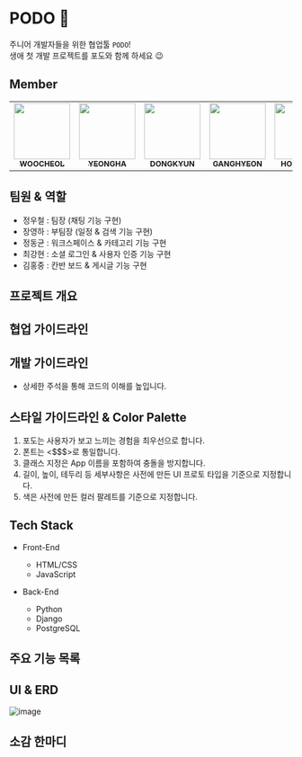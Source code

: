 # PODO 🍇
주니어 개발자들을 위한 협업툴 `PODO`!  
생애 첫 개발 프로젝트를 포도와 함께 하세요 😉

## Member

<table>
  <tr>
    <td align="center"><a href="https://github.com/woosteelz"><img src="https://avatars.githubusercontent.com/u/48507475?v=4" width="100px;" alt=""/><br /><sub><b>WOOCHEOL</b></sub></a><br /></td>
    <td align="center"><a href="https://github.com/yeongsummer"><img src="https://avatars.githubusercontent.com/u/87457128?v=4" width="100px;" alt=""/><br /><sub><b>YEONGHA</b></sub></a><br /></td>
    <td align="center"><a href="https://github.com/DongKyunJung"><img src="https://avatars.githubusercontent.com/u/87457171?v=4" width="100px;" alt=""/><br /><sub><b>DONGKYUN</b></sub></a><br /></td>
    <td align="center"><a href="https://github.com/khyunchoi"><img src="https://avatars.githubusercontent.com/u/77478732?v=4" width="100px;" alt=""/><br /><sub><b>GANGHYEON</b></sub></a><br /></td>
    <td align="center"><a href="https://github.com/hongjungkimm"><img src="https://avatars.githubusercontent.com/u/87457152?v=4" width="100px;" alt=""/><br /><sub><b>HONGJUNG</b></sub></a><br /></td>
  </tr>
</table>


## 팀원 & 역할

- 정우철 : 팀장 (채팅 기능 구현)
- 장영하 : 부팀장 (일정 & 검색 기능 구현)
- 정동균 : 워크스페이스 & 카테고리 기능 구현
- 최강현 : 소셜 로그인 & 사용자 인증 기능 구현
- 김홍중 : 칸반 보드 & 게시글 기능 구현


## 프로젝트 개요


## 협업 가이드라인


## 개발 가이드라인

- 상세한 주석을 통해 코드의 이해를 높입니다.


## 스타일 가이드라인 & Color Palette

1. 포도는 사용자가 보고 느끼는 경험을 최우선으로 합니다.
2. 폰트는 <$$$>로 통일합니다.
3. 클래스 지정은 App 이름을 포함하여 충돌을 방지합니다.
4. 길이, 높이, 테두리 등 세부사항은 사전에 만든 UI 프로토 타입을 기준으로 지정합니다.
5. 색은 사전에 만든 컬러 팔레트를 기준으로 지정합니다.


## Tech Stack

- Front-End

  - HTML/CSS
  - JavaScript

- Back-End

  - Python
  - Django
  - PostgreSQL

  
## 주요 기능 목록


## UI & ERD
![image](https://user-images.githubusercontent.com/87457128/141805782-3eae09db-0d80-4f25-a322-28ed8de3ff3b.png)


## 소감 한마디

